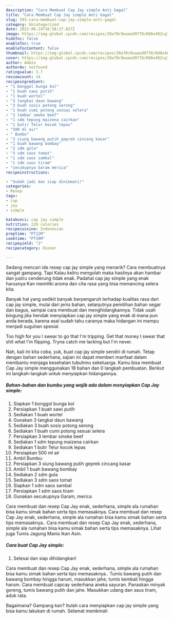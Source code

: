 ```yaml
---
description: "Cara Membuat Cap Jay simple Anti Gagal"
title: "Cara Membuat Cap Jay simple Anti Gagal"
slug: 593-cara-membuat-cap-jay-simple-anti-gagal
category: Uncategorized
date: 2022-06-24T16:58:27.027Z
image: https://img-global.cpcdn.com/recipes/20a70c9eaaed9770/680x482cq70/cap-jay-simple-foto-resep-utama.jpg
hideToc: false
enableToc: true
enableTocContent: false
thumbnail: https://img-global.cpcdn.com/recipes/20a70c9eaaed9770/680x482cq70/cap-jay-simple-foto-resep-utama.jpg
cover: https://img-global.cpcdn.com/recipes/20a70c9eaaed9770/680x482cq70/cap-jay-simple-foto-resep-utama.jpg
author: Admin
authorAv: notfound
ratingvalue: 3.7
reviewcount: 14
recipeingredient:
- "1 bonggol bunga kol"
- "1 buah sawi putih"
- "1 buah wortel"
- "3 tangkai daun bawang"
- "3 buah sosis potong serong"
- "1 buah cumi potong sesuai selera"
- "3 lembar smoke beef"
- "1 sdm tepung maizena cairkan"
- "1 butir Telur kocok lepas"
- "500 ml air"
- " Bumbu"
- "3 siung bawang putih geprek cincang kasar"
- "1 buah bawang bombay"
- "2 sdm gula"
- "3 sdm saos tomat"
- "1 sdm saos sambal"
- "1 sdm saos tiram"
- "secukupnya Garam merica"
recipeinstructions:

- "Sudah jadi dan siap dinikmati!"
categories:
- Resep
tags:
- cap
- jay
- simple

katakunci: cap jay simple 
nutrition: 229 calories
recipecuisine: Indonesian
preptime: "PT12M"
cooktime: "PT39M"
recipeyield: "2"
recipecategory: Dinner

---
```



Sedang mencari ide resep cap jay simple yang menarik? Cara membuatnya sangat gampang. Tapi Kalau keliru mengolah maka hasilnya akan hambar dan justru cenderung tidak enak. Padahal cap jay simple yang enak harusnya Kan memiliki aroma dan cita rasa yang bisa memancing selera kita.


Banyak hal yang sedikit banyak berpengaruh terhadap kualitas rasa dari cap jay simple, mulai dari jenis bahan, selanjutnya pemilihan bahan segar dan bagus, sampai cara membuat dan menghidangkannya. Tidak usah bingung jika hendak menyiapkan cap jay simple yang enak di mana pun anda berada, karena asal sudah tahu caranya maka hidangan ini mampu menjadi suguhan spesial.

Too high for you I swear to go that I&#39;m tripping. Get that money I swear that shit what I&#39;m flipping. Tryna catch me lacking but I&#39;m never.


Nah, kali ini kita coba, yuk, buat cap jay simple sendiri di rumah. Tetap dengan bahan sederhana, sajian ini dapat memberi manfaat dalam membantu menjaga kesehatan tubuhmu sekeluarga. Kamu bisa membuat Cap Jay simple menggunakan 18 bahan dan 0 langkah pembuatan. Berikut ini langkah-langkah untuk menyiapkan hidangannya.

<!--inarticleads1-->

##### Bahan-bahan dan bumbu yang wajib ada dalam menyiapkan Cap Jay simple:

1. Siapkan 1 bonggol bunga kol
1. Persiapkan 1 buah sawi putih
1. Sediakan 1 buah wortel
1. Gunakan 3 tangkai daun bawang
1. Sediakan 3 buah sosis potong serong
1. Sediakan 1 buah cumi potong sesuai selera
1. Persiapkan 3 lembar smoke beef
1. Sediakan 1 sdm tepung maizena cairkan
1. Sediakan 1 butir Telur kocok lepas
1. Persiapkan 500 ml air
1. Ambil  Bumbu:
1. Persiapkan 3 siung bawang putih geprek cincang kasar
1. Ambil 1 buah bawang bombay
1. Sediakan 2 sdm gula
1. Sediakan 3 sdm saos tomat
1. Siapkan 1 sdm saos sambal
1. Persiapkan 1 sdm saos tiram
1. Gunakan secukupnya Garam, merica


Cara membuat dan resep Cap Jay enak, sederhana, simple ala rumahan bisa kamu simak bahan serta tips memasaknya. Cara membuat dan resep Cap Jay enak, sederhana, simple ala rumahan bisa kamu simak bahan serta tips memasaknya.. Cara membuat dan resep Cap Jay enak, sederhana, simple ala rumahan bisa kamu simak bahan serta tips memasaknya. Lihat juga Tumis Jagung Manis Ikan Asin. 

<!--inarticleads2-->

##### Cara buat Cap Jay simple:


1. Selesai dan siap dihidangkan!

Cara membuat dan resep Cap Jay enak, sederhana, simple ala rumahan bisa kamu simak bahan serta tips memasaknya.. Tumis bawang putih dan bawang bombay hingga harum, masukkan jahe, tumis kembali hingga harum. Cara membuat capcay sederhana aneka sayuran. Panaskan minyak goreng, tumis bawang putih dan jahe. Masukkan udang dan saus tiram, aduk rata. 

Bagaimana? Gampang kan? Itulah cara menyiapkan cap jay simple yang bisa kamu lakukan di rumah. Selamat menikmati
